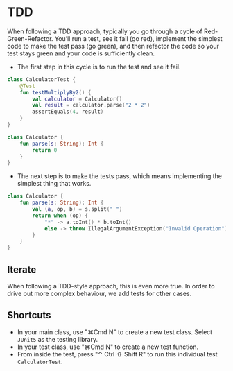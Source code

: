 # TDD
When following a TDD approach, typically you go through a cycle of Red-Green-Refactor. You’ll run a test, see it fail (go red), implement the simplest code to make the test pass (go green), and then refactor the code so your test stays green and your code is sufficiently clean.
* The first step in this cycle is to run the test and see it fail.
```kotlin
class CalculatorTest {
    @Test
    fun testMultiplyBy2() {
        val calculator = Calculator()
        val result = calculator.parse("2 * 2")
        assertEquals(4, result)
    }
}

class Calculator {
    fun parse(s: String): Int {
        return 0
    }
}
```

* The next step is to make the tests pass, which means implementing the simplest thing that works.
```kotlin
class Calculator {
    fun parse(s: String): Int {
        val (a, op, b) = s.split(" ")
        return when (op) {
            "*" -> a.toInt() * b.toInt()
            else -> throw IllegalArgumentException("Invalid Operation")
        }
    }
}
```

## Iterate
When following a TDD-style approach, this is even more true. In order to drive out more complex behaviour, we add tests for other cases.

## Shortcuts
- In your main class, use "⌘Сmd N" to create a new test class. Select `JUnit5` as the testing library.
- In your test class, use "⌘Сmd N" to create a new test function.
- From inside the test, press "⌃ Ctrl ⇧ Shift R" to run this individual test `CalculatorTest`.